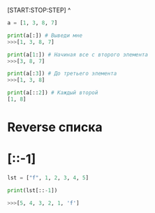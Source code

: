 
[START:STOP:STEP]
   ^ 
``` Python
a = [1, 3, 8, 7]

print(a[:]) # Выведи мне
>>>[1, 3, 8, 7]

print(a[1:]) # Начиная все с второго элемента
>>>[3, 8, 7]

print(a[:3]) # До третьего элемента
>>>[1, 3, 8]

print(a[::2]) # Каждый второй
[1, 8]
```

# Reverse списка
# [::-1]

``` Python
lst = ["f", 1, 2, 3, 4, 5]

print(lst[::-1])

>>>[5, 4, 3, 2, 1, 'f']
```